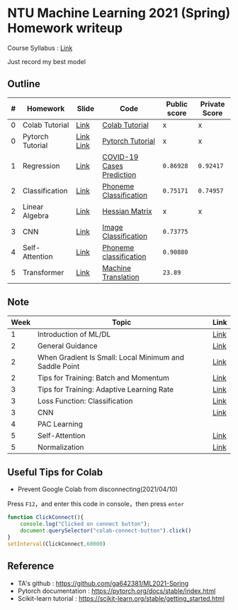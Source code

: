 # NTU Machine Learning 2021 (Spring) Homework writeup
Course Syllabus : [Link](https://speech.ee.ntu.edu.tw/~hylee/ml/2021-spring.html)

Just record my best model

## Outline
|#|Homework|Slide|Code|Public score|Private Score|
|-|-|-|-|-|-|
|0|Colab Tutorial|[Link](HW0/Google_Colab_Tutorial.pdf)|[Colab Tutorial](HW0/Colab_Tutorial.ipynb)|x|x|
|0|Pytorch Tutorial|[Link](HW0/Pytorch_Tutorial_1.pdf) [Link](HW0/Pytorch_Tutorial_2.pdf)|[Pytorch Tutorial](HW0/Pytorch_Tutorial.ipynb)|x|x|
|1|Regression|[Link](HW1/HW01.pdf)|[COVID-19 Cases Prediction](HW1/homework1.ipynb)|`0.86928`|`0.92417`|
|2|Classification|[Link](HW2/HW02.pdf)|[Phoneme Classification](HW2/homework2_1.ipynb)|`0.75171`|`0.74957`|
|2|Linear Algebra|[Link](HW2/HW02.pdf)|[Hessian Matrix](HW2/homework2_2.ipynb)|x|x|
|3|CNN|[Link](HW3/HW03.pdf)|[Image Classification](HW3/homework3.ipynb)|`0.73775`||
|4|Self-Attention|[Link](HW4/HW04.pdf)|[Phoneme classification](HW4/homework4.ipynb)|`0.90880`||
|5|Transformer|[Link](HW5/HW05.pdf)|[Machine Translation](HW5/homework5.ipynb)|`23.89`||

## Note
|Week|Topic|Link|
|-|-|-|
|1|Introduction of ML/DL|[Link](https://offliners.github.io/post/ntuml-week1/)|
|2|General Guidance|[Link](https://offliners.github.io/post/ntuml-week2-1/)|
|2|When Gradient Is Small: Local Minimum and Saddle Point|[Link](https://offliners.github.io/post/ntuml-week2-2/)|
|2|Tips for Training: Batch and Momentum|[Link](https://offliners.github.io/post/ntuml-week2-3/)|
|3|Tips for Training: Adaptive Learning Rate|[Link](https://offliners.github.io/post/ntuml-week3-1/)|
|3|Loss Function: Classification|[Link](https://offliners.github.io/post/ntuml-week3-2/)|
|3|CNN|[Link](https://offliners.github.io/post/ntuml-week3-3/)|
|4|PAC Learning||
|5|Self-Attention|[Link](https://offliners.github.io/post/ntuml-week5-1/)|
|5|Normalization|[Link](https://offliners.github.io/post/ntuml-week5-2/)|

## Useful Tips for Colab
* Prevent Google Colab from disconnecting(2021/04/10)

Press `F12`，and enter this code in console，then press `enter`
```javascript
function ClickConnect(){
    console.log("Clicked on connect button"); 
    document.querySelector("colab-connect-button").click()
}
setInterval(ClickConnect,60000)
```

## Reference
* TA's github : https://github.com/ga642381/ML2021-Spring
* Pytorch documentation : https://pytorch.org/docs/stable/index.html
* Scikit-learn tutorial : https://scikit-learn.org/stable/getting_started.html
